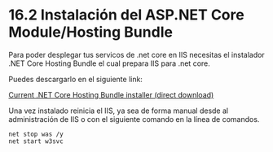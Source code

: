 # 16.2 Instalación del  ASP.NET Core Module/Hosting Bundle

Para poder desplegar tus servicos de .net core en IIS necesitas el instalador .NET Core Hosting Bundle el cual prepara IIS para .net core.

Puedes descargarlo en el siguiente link:

[Current .NET Core Hosting Bundle installer \(direct download\)](https://dotnet.microsoft.com/permalink/dotnetcore-current-windows-runtime-bundle-installer)  
  
Una vez instalado reinicia el IIS, ya sea de forma manual desde al administración de IIS o con el siguiente comando en la línea de comandos.

```text
net stop was /y
net start w3svc
```

